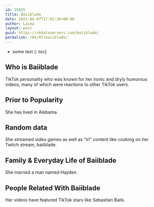```yaml
---
id: 15655
title: Baiiblade
date: 2021-04-07T17:01:26+00:00
author: Laima
layout: post
guid: https://ukdataservers.com/baiiblade/
permalink: /04/07/baiiblade/
---
```


* some text
{: toc}


## Who is Baiiblade
                  
                  
                  
TikTok personality who was known for her ironic and dryly humorous videos, many of which were reactions to other TikTok users. 
                  
              
            
              
            
                
                
                
## Prior to Popularity
                  
                  
                  
She has lived in Alabama. 
                  
              
            
              
            
                
                
                
## Random data
                  
                  
                  
She streamed video games as well as &#8220;irl&#8221; content like cooking on her Twitch stream, baiiblade. 
                  
              
            
              
            
                
                
                
## Family & Everyday Life of Baiiblade
                  
                  
                  
She married a man named Hayden. 
                  
              
            
              
            
                
                
                
## People Related With Baiiblade
                  
                  
                  
Her videos have featured TikTok stars like Sebastian Bails.
                  
              
            
              
            
                
              
            
              
              
            
            
              
            
          
          
          